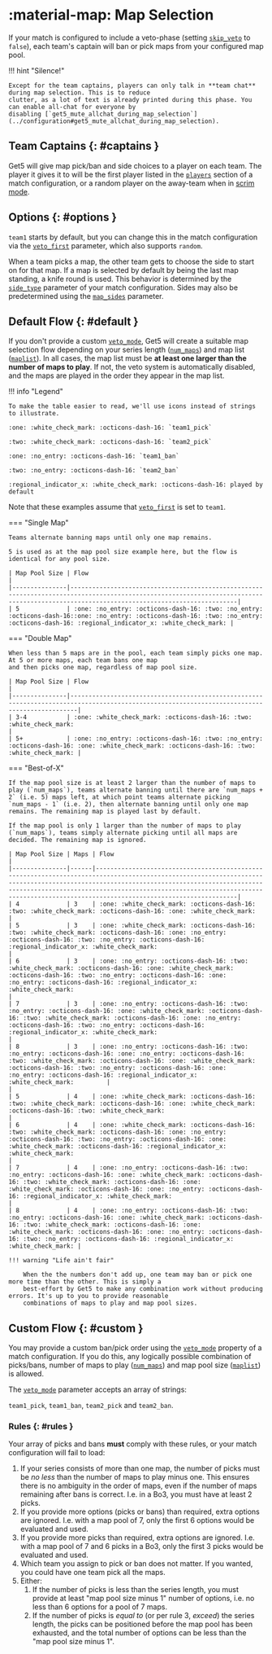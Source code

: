 # :material-map: Map Selection

If your match is configured to include a veto-phase (setting [`skip_veto`](../match_schema#schema) to `false`), each
team's captain will ban or pick maps from your configured map pool.

!!! hint "Silence!"

    Except for the team captains, players can only talk in **team chat** during map selection. This is to reduce
    clutter, as a lot of text is already printed during this phase. You can enable all-chat for everyone by
    disabling [`get5_mute_allchat_during_map_selection`](../configuration#get5_mute_allchat_during_map_selection).

## Team Captains {: #captains }

Get5 will give map pick/ban and side choices to a player on each team. The player it gives it to will be the first
player listed in the [`players`](../match_schema#schema) section of a match configuration, or a random player on the
away-team when in [scrim mode](../getting_started#scrims).

## Options {: #options }

`team1` starts by default, but you can change this in the match configuration via
the [`veto_first`](../match_schema#schema) parameter, which also supports `random`.

When a team picks a map, the other team gets to choose the side to start on for that map. If a map is selected
by default by being the last map standing, a knife round is used. This behavior is determined by
the [`side_type`](../match_schema#schema) parameter of your match configuration. Sides may also be predetermined using
the [`map_sides`](../match_schema#schema) parameter.

## Default Flow {: #default }

If you don't provide a custom [`veto_mode`](../match_schema#schema), Get5 will create a suitable map selection flow
depending on your series length ([`num_maps`](../match_schema#schema)) and map
list ([`maplist`](../match_schema#schema)). In all cases, the map list must be **at least one larger than the number of
maps to play**. If not, the veto system is automatically disabled, and the maps are played in the order they appear in
the map list.

!!! info "Legend"

    To make the table easier to read, we'll use icons instead of strings to illustrate.

    :one: :white_check_mark: :octicons-dash-16: `team1_pick`
   
    :two: :white_check_mark: :octicons-dash-16: `team2_pick`
   
    :one: :no_entry: :octicons-dash-16: `team1_ban`
   
    :two: :no_entry: :octicons-dash-16: `team2_ban`
   
    :regional_indicator_x: :white_check_mark: :octicons-dash-16: played by default

Note that these examples assume that [`veto_first`](../match_schema#schema) is set to `team1`.

=== "Single Map"

    Teams alternate banning maps until only one map remains.

    5 is used as at the map pool size example here, but the flow is identical for any pool size.

    | Map Pool Size | Flow                                                                                                                                                                                     |
    |---------------|------------------------------------------------------------------------------------------------------------------------------------------------------------------------------------------|
    | 5             | :one: :no_entry: :octicons-dash-16: :two: :no_entry: :octicons-dash-16::one: :no_entry: :octicons-dash-16: :two: :no_entry: :octicons-dash-16: :regional_indicator_x: :white_check_mark: |

=== "Double Map"

    When less than 5 maps are in the pool, each team simply picks one map. At 5 or more maps, each team bans one map
    and then picks one map, regardless of map pool size.
    
    | Map Pool Size | Flow                                                                                                                                         |
    |---------------|----------------------------------------------------------------------------------------------------------------------------------------------|
    | 3-4           | :one: :white_check_mark: :octicons-dash-16: :two: :white_check_mark:                                                                         |
    | 5+            | :one: :no_entry: :octicons-dash-16: :two: :no_entry: :octicons-dash-16: :one: :white_check_mark: :octicons-dash-16: :two: :white_check_mark: |

=== "Best-of-X"

    If the map pool size is at least 2 larger than the number of maps to play (`num_maps`), teams alternate banning until there are `num_maps + 2` (i.e. 5) maps left, at which point teams alternate picking `num_maps - 1` (i.e. 2), then alternate banning until only one map remains. The remaining map is played last by default.
    
    If the map pool is only 1 larger than the number of maps to play (`num_maps`), teams simply alternate picking until all maps are decided. The remaining map is ignored.
        
    | Map Pool Size | Maps | Flow                                                                                                                                                                                                                                                                                                                          |
    |---------------|------|-------------------------------------------------------------------------------------------------------------------------------------------------------------------------------------------------------------------------------------------------------------------------------------------------------------------------------|
    | 4             | 3    | :one: :white_check_mark: :octicons-dash-16: :two: :white_check_mark: :octicons-dash-16: :one: :white_check_mark:                                                                                                                                                                                                              |
    | 5             | 3    | :one: :white_check_mark: :octicons-dash-16: :two: :white_check_mark: :octicons-dash-16: :one: :no_entry: :octicons-dash-16: :two: :no_entry: :octicons-dash-16: :regional_indicator_x: :white_check_mark:                                                                                                                     |
    | 6             | 3    | :one: :no_entry: :octicons-dash-16: :two: :white_check_mark: :octicons-dash-16: :one: :white_check_mark: :octicons-dash-16: :two: :no_entry: :octicons-dash-16: :one: :no_entry: :octicons-dash-16: :regional_indicator_x: :white_check_mark:                                                                                 |
    | 7             | 3    | :one: :no_entry: :octicons-dash-16: :two: :no_entry: :octicons-dash-16: :one: :white_check_mark: :octicons-dash-16: :two: :white_check_mark: :octicons-dash-16: :one: :no_entry: :octicons-dash-16: :two: :no_entry: :octicons-dash-16: :regional_indicator_x: :white_check_mark:                                             |
    | 8             | 3    | :one: :no_entry: :octicons-dash-16: :two: :no_entry: :octicons-dash-16: :one: :no_entry: :octicons-dash-16: :two: :white_check_mark: :octicons-dash-16: :one: :white_check_mark: :octicons-dash-16: :two: :no_entry: :octicons-dash-16: :one: :no_entry: :octicons-dash-16: :regional_indicator_x: :white_check_mark:         |                                                                                                                                                                                                                                                                                                                               |
    | 5             | 4    | :one: :white_check_mark: :octicons-dash-16: :two: :white_check_mark: :octicons-dash-16: :one: :white_check_mark: :octicons-dash-16: :two: :white_check_mark:                                                                                                                                                                  |
    | 6             | 4    | :one: :white_check_mark: :octicons-dash-16: :two: :white_check_mark: :octicons-dash-16: :one: :no_entry: :octicons-dash-16: :two: :no_entry: :octicons-dash-16: :one: :white_check_mark: :octicons-dash-16: :regional_indicator_x: :white_check_mark:                                                                         |
    | 7             | 4    | :one: :no_entry: :octicons-dash-16: :two: :no_entry: :octicons-dash-16: :one: :white_check_mark: :octicons-dash-16: :two: :white_check_mark: :octicons-dash-16: :one: :white_check_mark: :octicons-dash-16: :one: :no_entry: :octicons-dash-16: :regional_indicator_x: :white_check_mark:                                     |
    | 8             | 4    | :one: :no_entry: :octicons-dash-16: :two: :no_entry: :octicons-dash-16: :one: :white_check_mark: :octicons-dash-16: :two: :white_check_mark: :octicons-dash-16: :one: :white_check_mark: :octicons-dash-16: :one: :no_entry: :octicons-dash-16: :two: :no_entry: :octicons-dash-16: :regional_indicator_x: :white_check_mark: |

    !!! warning "Life ain't fair"

        When the the numbers don't add up, one team may ban or pick one more time than the other. This is simply a
        best-effort by Get5 to make any combination work without producing errors. It's up to you to provide reasonable
        combinations of maps to play and map pool sizes.

## Custom Flow {: #custom }

You may provide a custom ban/pick order using the [`veto_mode`](../match_schema#schema) property of a match
configuration. If you do this, any logically possible combination of picks/bans, number of maps to
play ([`num_maps`](../match_schema#schema)) and map pool size ([`maplist`](../match_schema#schema)) is allowed.

The [`veto_mode`](../match_schema#schema) parameter accepts an array of strings:

`team1_pick`, `team1_ban`, `team2_pick` and `team2_ban`.

### Rules {: #rules }

Your array of picks and bans **must** comply with these rules, or your match configuration will fail to load:

1. If your series consists of more than one map, the number of picks must be _no less_ than the number of maps to play
   minus one. This ensures there is no ambiguity in the order of maps, even if the number of maps remaining after bans
   is correct. I.e. in a Bo3, you must have at least 2 picks.
2. If you provide more options (picks or bans) than required, extra options are ignored. I.e. with a map pool of 7, only
   the first 6 options would be evaluated and used.
3. If you provide more picks than required, extra options are ignored. I.e. with a map pool of 7 and 6 picks in a Bo3,
   only the first 3 picks would be evaluated and used.
4. Which team you assign to pick or ban does not matter. If you wanted, you could have one team pick all the maps.
5. Either:
    1. If the number of picks is less than the series length, you must provide at least
       "map pool size minus 1" number of options, i.e. no less than 6 options for a pool of 7 maps.
    2. If the number of picks is _equal to_ (or per rule 3, _exceed_) the series length, the picks can be positioned
       before the map pool has been exhausted, and the total number of options can be less than the "map pool size minus
       1".

